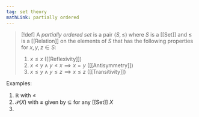 ```yaml
---
tag: set theory
mathLink: partially ordered
---
```

>[!def]
>A *partially ordered set* is a pair $(S,≤)$ where $S$ is a [[Set]] and $≤$ is a [[Relation]] on the elements of $S$ that has the following properties for $x,y,z\in S:$
>1. $x≤x$ ([[Reflexivity]])
>2. $x≤y\land y≤x\implies x=y$ ([[Antisymmetry]])
>3. $x≤y\land y≤z\implies x≤z$ ([[Transitivity]])

Examples: 
1. $\mathbb{R}$ with $≤$
2. $\mathcal{P}(X)$ with $≤$ given by $\subseteq$ for any [[Set]] $X$
3. 
